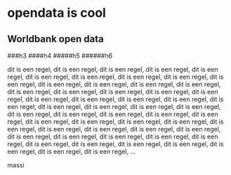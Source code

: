 opendata is cool
================
Worldbank open data
-------------------
###h3
####h4
#####h5
######h6

dit is een regel, dit is een regel, dit is een regel, dit is een regel, dit is een regel, dit is een regel, dit is een regel, dit is een regel, dit is een regel, dit is een regel, dit is een regel, dit is een regel, dit is een regel, dit is een regel, dit is een regel, dit is een regel, dit is een regel, dit is een regel, dit is een regel, dit is een regel, dit is een regel, dit is een regel, dit is een regel, dit is een regel, dit is een regel, dit is een regel, dit is een regel, dit is een regel, dit is een regel, dit is een regel, dit is een regel, dit is een regel, dit is een regel, dit is een regel, dit is een regel, dit is een regel, dit is een regel, dit is een regel, dit is een regel, dit is een regel, dit is een regel, dit is een regel, dit is een regel, dit is een regel, dit is een regel, dit is een regel, dit is een regel, dit is een regel, dit is een regel, dit is een regel, dit is een regel, dit is een regel, dit is een regel, dit is een regel, ...


massi